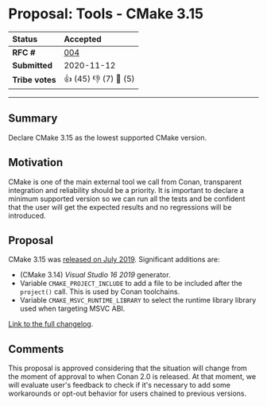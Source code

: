 
# Proposal: Tools - CMake 3.15

| **Status**        | **Accepted**                                      |
|:------------------|:--------------------------------------------------|
| **RFC #**         | [004](https://github.com/conan-io/tribe/pull/4)   |
| **Submitted**     | 2020-11-12                                        |
| **Tribe votes**   | 👍 (45) 👎 (7) 👀 (5)                              |

---

## Summary
Declare CMake 3.15 as the lowest supported CMake version.


## Motivation
CMake is one of the main external tool we call from Conan, transparent integration and
reliability should be a priority. It is important to declare a minimum supported
version so we can run all the tests and be confident that the user will get the
expected results and no regressions will be introduced.


## Proposal
CMake 3.15 was [released on July 2019](https://github.com/Kitware/CMake/releases/tag/v3.15.0). Significant additions are:

 * (CMake 3.14) _Visual Studio 16 2019_ generator.
 * Variable `CMAKE_PROJECT_INCLUDE` to add a file to be included after the `project()`
   call. This is used by Conan toolchains.
 * Variable `CMAKE_MSVC_RUNTIME_LIBRARY` to select the runtime library library used 
   when targeting MSVC ABI.
 
[Link to the full changelog](https://cmake.org/cmake/help/latest/release/3.15.html).


## Comments
This proposal is approved considering that the situation will change from the moment of approval to
when Conan 2.0 is released. At that moment, we will evaluate user's feedback to check if it's
necessary to add some workarounds or opt-out behavior for users chained to previous versions. 
